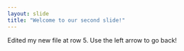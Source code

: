 ```yaml
---
layout: slide
title: "Welcome to our second slide!"
---
```

Edited my new file at row 5.
Use the left arrow to go back!

